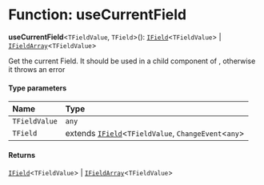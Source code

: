 # Function: useCurrentField

**useCurrentField**<`TFieldValue`, `TField`>(): [`IField`](/auto-docs/free-layout-editor/interfaces/IField.md)<`TFieldValue`> | [`IFieldArray`](/auto-docs/free-layout-editor/interfaces/IFieldArray.md)<`TFieldValue`>

Get the current Field. It should be used in a child component of <Field />, otherwise it throws an error

#### Type parameters

| Name | Type |
| :------ | :------ |
| `TFieldValue` | `any` |
| `TField` | extends [`IField`](/auto-docs/free-layout-editor/interfaces/IField.md)<`TFieldValue`, `ChangeEvent`<`any`> | `TFieldValue`> | [`IFieldArray`](/auto-docs/free-layout-editor/interfaces/IFieldArray.md)<`TFieldValue`> = [`IField`](/auto-docs/free-layout-editor/interfaces/IField.md)<`TFieldValue`, `ChangeEvent`<`any`> | `TFieldValue`> |

#### Returns

[`IField`](/auto-docs/free-layout-editor/interfaces/IField.md)<`TFieldValue`> | [`IFieldArray`](/auto-docs/free-layout-editor/interfaces/IFieldArray.md)<`TFieldValue`>
